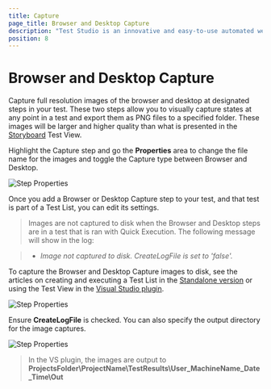 ```yaml
---
title: Capture
page_title: Browser and Desktop Capture
description: "Test Studio is an innovative and easy-to-use automated web, WPF and load testing solution. Test Studio tests support essential technologies like ASP.NET AJAX, Silverlight, PHP and MVC. HTML5, Testing framework, functional testing, performance testing, load testing, exploratory testing, manual testing."
position: 8
---
```

# Browser and Desktop Capture

Capture full resolution images of the browser and desktop at designated steps in your test. These two steps allow you to visually capture states at any point in a test and export them as PNG files to a specified folder. These images will be larger and higher quality than what is presented in the <a href="/features/test-maintenance/storyboard" target="_blank">Storyboard</a> Test View. 

 
Highlight the Capture step and go the **Properties** area to change the file name for the images and toggle the Capture type between Browser and Desktop.

![Step Properties](/img/features/custom-steps/capture/fig1.png)

Once you add a Browser or Desktop Capture step to your test, and that test is part of a Test List, you can edit its settings.

> Images are not captured to disk when the Browser and Desktop steps are in a test that is ran with Quick Execution. The following message will show in the log:
  
> * *Image not captured to disk. CreateLogFile is set to 'false'.*


To capture the Browser and Desktop Capture images to disk, see the articles on creating and executing a Test List in the <a href="/getting-started/test-execution/test-lists-standalone" target="_blank">Standalone version</a> or using the Test View in the <a href="/getting-started/test-execution/visual-studio-2012-and-later-test-list" target="_blank">Visual Studio plugin</a>.

![Step Properties](/img/features/custom-steps/capture/fig2.png)

Ensure **CreateLogFile** is checked. You can also specify the output directory for the image captures.

![Step Properties](/img/features/custom-steps/capture/fig3.png)


>  In the VS plugin, the images are output to **ProjectsFolder\ProjectName\TestResults\User_MachineName_Date_Time\Out**